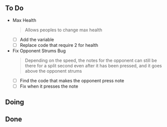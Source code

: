 ## To Do

- Max Health
    > Allows peoples to change max health
    * [ ] Add the variable
    * [ ] Replace code that require 2 for health
- Fix Opponent Strums Bug
    > Depending on the speed, the notes for the opponent can still be there for a split second even after it has been pressed, and it goes above the opponent strums
    * [ ] Find the code that makes the opponent press note
    * [ ] Fix when it presses the note

## Doing


## Done

